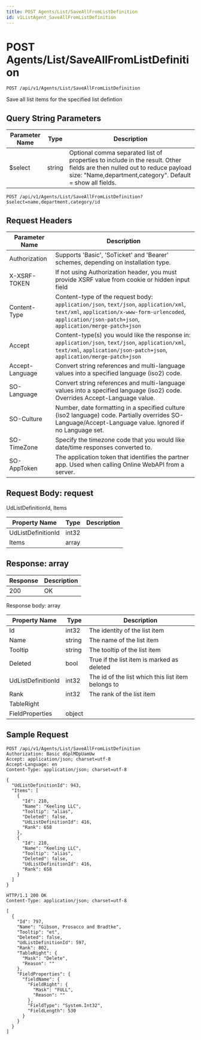 ```yaml
---
title: POST Agents/List/SaveAllFromListDefinition
id: v1ListAgent_SaveAllFromListDefinition
---
```


# POST Agents/List/SaveAllFromListDefinition

```http
POST /api/v1/Agents/List/SaveAllFromListDefinition
```

Save all list items for the specified list defintion







## Query String Parameters

| Parameter Name | Type |  Description |
|----------------|------|--------------|
| $select | string |  Optional comma separated list of properties to include in the result. Other fields are then nulled out to reduce payload size: "Name,department,category". Default = show all fields. |

```http
POST /api/v1/Agents/List/SaveAllFromListDefinition?$select=name,department,category/id
```


## Request Headers

| Parameter Name | Description |
|----------------|-------------|
| Authorization  | Supports 'Basic', 'SoTicket' and 'Bearer' schemes, depending on installation type. |
| X-XSRF-TOKEN   | If not using Authorization header, you must provide XSRF value from cookie or hidden input field |
| Content-Type | Content-type of the request body: `application/json`, `text/json`, `application/xml`, `text/xml`, `application/x-www-form-urlencoded`, `application/json-patch+json`, `application/merge-patch+json` |
| Accept         | Content-type(s) you would like the response in: `application/json`, `text/json`, `application/xml`, `text/xml`, `application/json-patch+json`, `application/merge-patch+json` |
| Accept-Language | Convert string references and multi-language values into a specified language (iso2) code. |
| SO-Language | Convert string references and multi-language values into a specified language (iso2) code. Overrides Accept-Language value. |
| SO-Culture | Number, date formatting in a specified culture (iso2 language) code. Partially overrides SO-Language/Accept-Language value. Ignored if no Language set. |
| SO-TimeZone | Specify the timezone code that you would like date/time responses converted to. |
| SO-AppToken | The application token that identifies the partner app. Used when calling Online WebAPI from a server. |

## Request Body: request  

UdListDefinitionId, Items 

| Property Name | Type |  Description |
|----------------|------|--------------|
| UdListDefinitionId | int32 |  |
| Items | array |  |


## Response: array



| Response | Description |
|----------------|-------------|
| 200 | OK |

Response body: array

| Property Name | Type |  Description |
|----------------|------|--------------|
| Id | int32 | The identity of the list item |
| Name | string | The name of the list item |
| Tooltip | string | The tooltip of the list item |
| Deleted | bool | True if the list item is marked as deleted |
| UdListDefinitionId | int32 | The id of the list which this list item belongs to |
| Rank | int32 | The rank of the list item |
| TableRight |  |  |
| FieldProperties | object |  |

## Sample Request

```http!
POST /api/v1/Agents/List/SaveAllFromListDefinition
Authorization: Basic dGplMDpUamUw
Accept: application/json; charset=utf-8
Accept-Language: en
Content-Type: application/json; charset=utf-8

{
  "UdListDefinitionId": 943,
  "Items": [
    {
      "Id": 210,
      "Name": "Keeling LLC",
      "Tooltip": "alias",
      "Deleted": false,
      "UdListDefinitionId": 416,
      "Rank": 658
    },
    {
      "Id": 210,
      "Name": "Keeling LLC",
      "Tooltip": "alias",
      "Deleted": false,
      "UdListDefinitionId": 416,
      "Rank": 658
    }
  ]
}
```

```http_
HTTP/1.1 200 OK
Content-Type: application/json; charset=utf-8

[
  {
    "Id": 797,
    "Name": "Gibson, Prosacco and Bradtke",
    "Tooltip": "et",
    "Deleted": false,
    "UdListDefinitionId": 597,
    "Rank": 802,
    "TableRight": {
      "Mask": "Delete",
      "Reason": ""
    },
    "FieldProperties": {
      "fieldName": {
        "FieldRight": {
          "Mask": "FULL",
          "Reason": ""
        },
        "FieldType": "System.Int32",
        "FieldLength": 530
      }
    }
  }
]
```